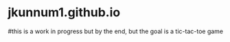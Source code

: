# jkunnum1.github.io
#this is a work in progress but by the end, but the goal is a tic-tac-toe game

